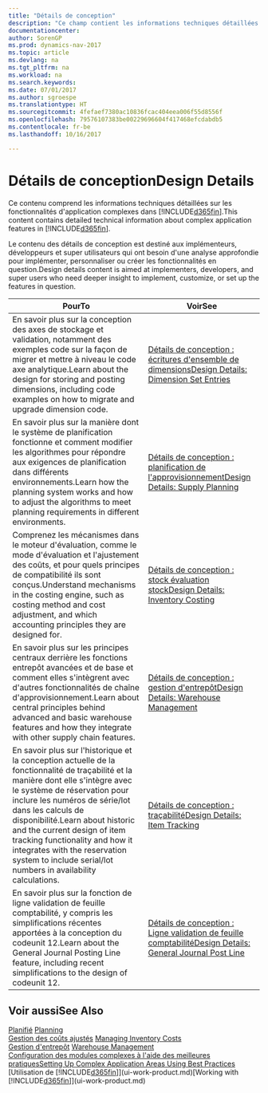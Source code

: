 ```yaml
---
title: "Détails de conception"
description: "Ce champ contient les informations techniques détaillées sur les fonctionnalités d'application complexes dans [!INCLUDE[d365fin](includes/d365fin_md.md)]."
documentationcenter: 
author: SorenGP
ms.prod: dynamics-nav-2017
ms.topic: article
ms.devlang: na
ms.tgt_pltfrm: na
ms.workload: na
ms.search.keywords: 
ms.date: 07/01/2017
ms.author: sgroespe
ms.translationtype: HT
ms.sourcegitcommit: 4fefaef7380ac10836fcac404eea006f55d8556f
ms.openlocfilehash: 79576107383be00229696604f417468efcdabdb5
ms.contentlocale: fr-be
ms.lasthandoff: 10/16/2017

---
```

# <a name="design-details"></a><span data-ttu-id="4f10d-103">Détails de conception</span><span class="sxs-lookup"><span data-stu-id="4f10d-103">Design Details</span></span>
<span data-ttu-id="4f10d-104">Ce contenu comprend les informations techniques détaillées sur les fonctionnalités d'application complexes dans [!INCLUDE[d365fin](includes/d365fin_md.md)].</span><span class="sxs-lookup"><span data-stu-id="4f10d-104">This content contains detailed technical information about complex application features in [!INCLUDE[d365fin](includes/d365fin_md.md)].</span></span>  

 <span data-ttu-id="4f10d-105">Le contenu des détails de conception est destiné aux implémenteurs, développeurs et super utilisateurs qui ont besoin d'une analyse approfondie pour implémenter, personnaliser ou créer les fonctionnalités en question.</span><span class="sxs-lookup"><span data-stu-id="4f10d-105">Design details content is aimed at implementers, developers, and super users who need deeper insight to implement, customize, or set up the features in question.</span></span>  

|<span data-ttu-id="4f10d-106">**Pour**</span><span class="sxs-lookup"><span data-stu-id="4f10d-106">**To**</span></span>|<span data-ttu-id="4f10d-107">**Voir**</span><span class="sxs-lookup"><span data-stu-id="4f10d-107">**See**</span></span>|  
|------------|-------------|  
|<span data-ttu-id="4f10d-108">En savoir plus sur la conception des axes de stockage et validation, notamment des exemples code sur la façon de migrer et mettre à niveau le code axe analytique.</span><span class="sxs-lookup"><span data-stu-id="4f10d-108">Learn about the design for storing and posting dimensions, including code examples on how to migrate and upgrade dimension code.</span></span>|[<span data-ttu-id="4f10d-109">Détails de conception : écritures d'ensemble de dimensions</span><span class="sxs-lookup"><span data-stu-id="4f10d-109">Design Details: Dimension Set Entries</span></span>](design-details-dimension-set-entries.md)|  
|<span data-ttu-id="4f10d-110">En savoir plus sur la manière dont le système de planification fonctionne et comment modifier les algorithmes pour répondre aux exigences de planification dans différents environnements.</span><span class="sxs-lookup"><span data-stu-id="4f10d-110">Learn how the planning system works and how to adjust the algorithms to meet planning requirements in different environments.</span></span>|[<span data-ttu-id="4f10d-111">Détails de conception : planification de l'approvisionnement</span><span class="sxs-lookup"><span data-stu-id="4f10d-111">Design Details: Supply Planning</span></span>](design-details-supply-planning.md)|  
|<span data-ttu-id="4f10d-112">Comprenez les mécanismes dans le moteur d'évaluation, comme le mode d'évaluation et l'ajustement des coûts, et pour quels principes de compatibilité ils sont conçus.</span><span class="sxs-lookup"><span data-stu-id="4f10d-112">Understand mechanisms in the costing engine, such as costing method and cost adjustment, and which accounting principles they are designed for.</span></span>|[<span data-ttu-id="4f10d-113">Détails de conception : stock évaluation stock</span><span class="sxs-lookup"><span data-stu-id="4f10d-113">Design Details: Inventory Costing</span></span>](design-details-inventory-costing.md)|  
|<span data-ttu-id="4f10d-114">En savoir plus sur les principes centraux derrière les fonctions entrepôt avancées et de base et comment elles s'intègrent avec d'autres fonctionnalités de chaîne d'approvisionnement.</span><span class="sxs-lookup"><span data-stu-id="4f10d-114">Learn about central principles behind advanced and basic warehouse features and how they integrate with other supply chain features.</span></span>|[<span data-ttu-id="4f10d-115">Détails de conception : gestion d'entrepôt</span><span class="sxs-lookup"><span data-stu-id="4f10d-115">Design Details: Warehouse Management</span></span>](design-details-warehouse-management.md)|  
|<span data-ttu-id="4f10d-116">En savoir plus sur l'historique et la conception actuelle de la fonctionnalité de traçabilité et la manière dont elle s'intègre avec le système de réservation pour inclure les numéros de série/lot dans les calculs de disponibilité.</span><span class="sxs-lookup"><span data-stu-id="4f10d-116">Learn about historic and the current design of item tracking functionality and how it integrates with the reservation system to include serial/lot numbers in availability calculations.</span></span>|[<span data-ttu-id="4f10d-117">Détails de conception : traçabilité</span><span class="sxs-lookup"><span data-stu-id="4f10d-117">Design Details: Item Tracking</span></span>](design-details-item-tracking.md)|  
|<span data-ttu-id="4f10d-118">En savoir plus sur la fonction de ligne validation de feuille comptabilité, y compris les simplifications récentes apportées à la conception du codeunit 12.</span><span class="sxs-lookup"><span data-stu-id="4f10d-118">Learn about the General Journal Posting Line feature, including recent simplifications to the design of codeunit 12.</span></span>|[<span data-ttu-id="4f10d-119">Détails de conception : Ligne validation de feuille comptabilité</span><span class="sxs-lookup"><span data-stu-id="4f10d-119">Design Details: General Journal Post Line</span></span>](design-details-general-journal-post-line.md)|  

## <a name="see-also"></a><span data-ttu-id="4f10d-120">Voir aussi</span><span class="sxs-lookup"><span data-stu-id="4f10d-120">See Also</span></span>  
 <span data-ttu-id="4f10d-121">[Planifié](production-planning.md) </span><span class="sxs-lookup"><span data-stu-id="4f10d-121">[Planning](production-planning.md) </span></span>  
 <span data-ttu-id="4f10d-122">[Gestion des coûts ajustés](finance-manage-inventory-costs.md) </span><span class="sxs-lookup"><span data-stu-id="4f10d-122">[Managing Inventory Costs](finance-manage-inventory-costs.md) </span></span>  
 <span data-ttu-id="4f10d-123">[Gestion d'entrepôt](warehouse-manage-warehouse.md) </span><span class="sxs-lookup"><span data-stu-id="4f10d-123">[Warehouse Management](warehouse-manage-warehouse.md) </span></span>  
 [<span data-ttu-id="4f10d-124">Configuration des modules complexes à l'aide des meilleures pratiques</span><span class="sxs-lookup"><span data-stu-id="4f10d-124">Setting Up Complex Application Areas Using Best Practices</span></span>](set-up-complex-application-areas-using-best-practices.md)  
 <span data-ttu-id="4f10d-125">[Utilisation de [!INCLUDE[d365fin](includes/d365fin_md.md)]](ui-work-product.md)</span><span class="sxs-lookup"><span data-stu-id="4f10d-125">[Working with [!INCLUDE[d365fin](includes/d365fin_md.md)]](ui-work-product.md)</span></span>

